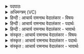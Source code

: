 <details><summary>पदपाठः</summary>

उ꣡प꣢। नः। सून꣡वः꣢। गि꣡रः꣢। शृ꣣ण्व꣡न्तु꣢। अ꣣मृ꣡त꣢स्य। अ꣣। मृ꣡त꣢꣯स्य। ये। सु꣣मृडीकाः꣢। सु꣣। मृडीकाः꣢। भ꣣वन्तु। नः। १५९५।
</details>

<details><summary>अधिमन्त्रम् (VC)</summary>

- विश्वे देवाः
- ऋजिश्वा भारद्वाजः
- गायत्री
- षड्जः
</details>

<details><summary>हिन्दी : आचार्य रामनाथ वेदालंकार - विषयः</summary>

अगले एक ऋचावाले सूक्त में सन्तान कैसी हों,यह विषय है।
</details>

<details><summary>हिन्दी : आचार्य रामनाथ वेदालंकार - पदार्थः</summary>

पदार्थान्वयभाषाः -  (यः) जो (नः) हमारे (सूनवः) सन्तान हों,वे (अमृतस्य) अविनाशी परमेश्वर वा नित्य वेद की (गिरः) वाणियों को (उप शृण्वन्तु) अर्थज्ञानपूर्वक गुरुमुख से सुनें। इस प्रकार विद्वान् होकर (नः) हमारे लिए (सुमृडीकाः) अति सुखकारी (भवन्तु) होवें ॥१॥
</details>

<details><summary>हिन्दी : आचार्य रामनाथ वेदालंकार - भावार्थः</summary>

भावार्थभाषाः -  आचार्य के मुख से सब वेद आदि शास्त्रों को पढ़कर सब व्यावहारिक विद्याओं में जो पारंगत हो जाते हैं,वे ही स्वयं को और समाज को सुखी कर सकते हैं ॥१॥
</details>

<details><summary>संस्कृत : आचार्य रामनाथ वेदालंकार - विषयः</summary>

अस्मिन्नेकर्चे सूक्ते सन्तानाः कीदृशा भवेयुरिति विषयमाह।
</details>

<details><summary>संस्कृत : आचार्य रामनाथ वेदालंकार - पदार्थः</summary>

पदार्थान्वयभाषाः -  ये (नः) अस्माकम् (सूनवः) सन्तानाः स्युः,ते (अमृतस्य) नाशरहितस्य परमेश्वरस्य नित्यस्य वेदस्य वा (गिरः) वाचः (उप शृण्वन्तु) अर्थबोधपूर्वकं गुरुमुखादाकर्णयन्तु। एवं विद्वांसो भूत्वा (नः) अस्मभ्यम् (सुमृडीकाः) सुष्ठु सुखकराः (भवन्तु) जायन्ताम् ॥१॥२
</details>

<details><summary>संस्कृत : आचार्य रामनाथ वेदालंकार - भावार्थः</summary>

भावार्थभाषाः -  आचार्यमुखात् सर्वाणि वेदादिशास्त्राण्यधीत्य सर्वासु व्यावहारिकविद्यासु ब्रह्मविद्यायां च ये पारंगता भवन्ति त एव स्वात्मानं समाजं च सुखयितुं शक्नुवन्ति ॥१॥
</details>